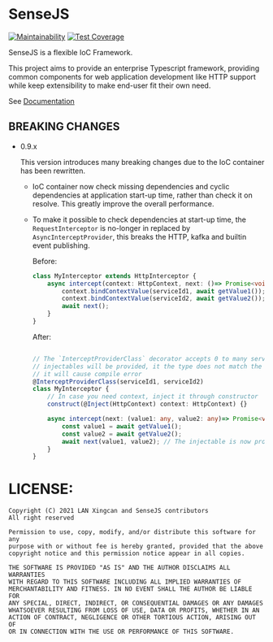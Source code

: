 SenseJS
=======

[![Maintainability](https://api.codeclimate.com/v1/badges/6211de1ecc0f42993cf1/maintainability)](https://codeclimate.com/github/sensejs/sensejs/maintainability)
[![Test Coverage](https://api.codeclimate.com/v1/badges/6211de1ecc0f42993cf1/test_coverage)](https://codeclimate.com/github/sensejs/sensejs/test_coverage)

SenseJS is a flexible IoC Framework.

This project aims to provide an enterprise Typescript framework,  providing common components
for web application development like HTTP support while keep extensibility
to make end-user fit their own need.

See [Documentation](https://sensejs.io)

## BREAKING CHANGES
-   0.9.x

    This version introduces many breaking changes due to the IoC container has been rewritten.

    -   IoC container now check missing dependencies and cyclic dependencies at application
        start-up time, rather than check it on resolve. This greatly improve the overall
        performance.

    -   To make it possible to check dependencies at start-up time, the `RequestInterceptor`
        is no-longer in replaced by `AsyncInterceptProvider`, this breaks the HTTP, kafka and
        builtin event publishing.

        Before:

        ```typescript
        class MyInterceptor extends HttpInterceptor {
            async intercept(context: HttpContext, next: ()=> Promise<void>) {
                context.bindContextValue(serviceId1, await getValue1());
                context.bindContextValue(serviceId2, await getValue2());
                await next();
            }
        }
        ```

        After:

        ```typescript

        // The `InterceptProviderClass` decorator accepts 0 to many service id to denote what
        // injectables will be provided, it the type does not match the parameter of `next`,
        // it will cause compile error
        @InterceptProviderClass(serviceId1, serviceId2)
        class MyInterceptor {
            // In case you need context, inject it through constructor
            construct(@Inject(HttpContext) context: HttpContext) {}

            async intercept(next: (value1: any, value2: any)=> Promise<void>) {
                const value1 = await getValue1();
                const value2 = await getValue2();
                await next(value1, value2); // The injectable is now provided through argument of next
            }
        }
        ```





# LICENSE:
```
Copyright (C) 2021 LAN Xingcan and SenseJS contributors
All right reserved

Permission to use, copy, modify, and/or distribute this software for any
purpose with or without fee is hereby granted, provided that the above
copyright notice and this permission notice appear in all copies.

THE SOFTWARE IS PROVIDED "AS IS" AND THE AUTHOR DISCLAIMS ALL WARRANTIES
WITH REGARD TO THIS SOFTWARE INCLUDING ALL IMPLIED WARRANTIES OF
MERCHANTABILITY AND FITNESS. IN NO EVENT SHALL THE AUTHOR BE LIABLE FOR
ANY SPECIAL, DIRECT, INDIRECT, OR CONSEQUENTIAL DAMAGES OR ANY DAMAGES
WHATSOEVER RESULTING FROM LOSS OF USE, DATA OR PROFITS, WHETHER IN AN
ACTION OF CONTRACT, NEGLIGENCE OR OTHER TORTIOUS ACTION, ARISING OUT OF
OR IN CONNECTION WITH THE USE OR PERFORMANCE OF THIS SOFTWARE.
```
